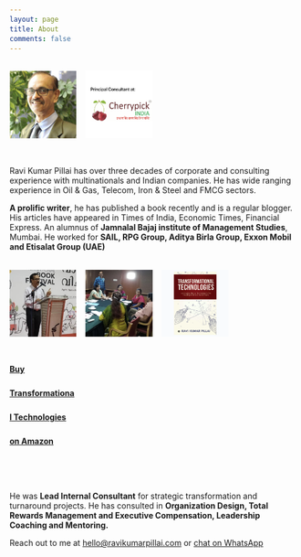 ```yaml
---
layout: page
title: About
comments: false
---
```


<section class="demo">
  <div class="grid">
    <div class="grid_item">
      <img src="assets/images/main.png" alt="placeholder image">
    </div>
    <div class="grid_item">
      <img src="assets/images/cherrypick.png" alt="placeholder image" style="box-shadow: none;">
    </div>
  </div>
</section>

<style>
	img {
  display: block;
  height: auto;
  max-width: 100%;
}

.demo {
  margin: 2rem auto;
  max-width: 1024px;
  width: 90%;
  margin-left: 0;
}

.grid {
  display: flex;
  flex-wrap: wrap;
  margin-left: -.5rem;
  margin-right: -.5rem;
}

.grid_item {
  margin-bottom: 1rem;
  padding-left: .5rem;
  padding-right: .5rem;
  width: 100%;
}

@media (min-width: 420px) {
  .grid_item {
    width: 50%;
  }
}

@media (min-width: 768px) {
  .grid_item {
    width: 25%;
  }
}
</style>

Ravi Kumar Pillai has over three decades of corporate and consulting experience with multinationals and Indian companies. He has wide ranging experience in Oil & Gas, Telecom, Iron & Steel and FMCG sectors. 

**A prolific writer**, he has published a book recently and is a regular blogger. His articles have appeared in Times of India, Economic Times, Financial Express.  An alumnus of **Jamnalal Bajaj institute of Management Studies**, Mumbai. He worked for **SAIL, RPG Group, Aditya Birla Group, Exxon Mobil and Etisalat Group (UAE)**

<section class="demo">
  <div class="grid">
    <div class="grid_item">
      <img src="assets/images/main2.png" alt="placeholder image">
    </div>
    <div class="grid_item">
      <img src="assets/images/main3.png" alt="placeholder image">
    </div>
    <div class="grid_item">
      <img src="assets/images/book.png" alt="placeholder image">
    </div>
    <div class="grid_item">
      <h4 id="contactme" style="line-height: 42px;"><a href="https://www.amazon.in/Transformational-Technologies-Leveraging-Development-Governance-ebook/dp/B084WR9MGB">Buy Transformational Technologies on Amazon</a></h4>
    </div>
  </div>
</section>

He was **Lead Internal Consultant** for strategic transformation and turnaround projects. He has consulted in **Organization Design, Total Rewards Management and Executive Compensation, Leadership Coaching and Mentoring.**

Reach out to me at [hello@ravikumarpillai.com](mailto:hello@ravikumarpillai.com) or [chat on WhatsApp](https://wa.me/919995805987)
